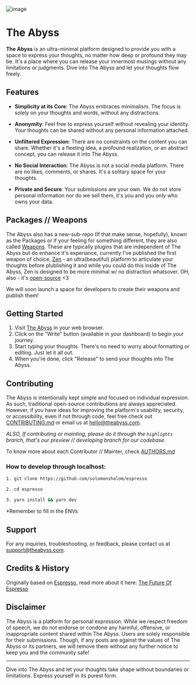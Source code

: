 ![image](https://github.com/solomonshalom/The-Abyss/assets/71135230/99d4a9f1-c41c-4710-92e5-abb3b7125012)

# The Abyss

**The Abyss** is an ultra-minimal platform designed to provide you with a space to express your thoughts, no matter how deep or profound they may be. It's a place where you can release your innermost musings without any limitations or judgments. Dive into The Abyss and let your thoughts flow freely.

## Features

- **Simplicity at its Core**: The Abyss embraces minimalism. The focus is solely on your thoughts and words, without any distractions.

- **Anonymity**: Feel free to express yourself without revealing your identity. Your thoughts can be shared without any personal information attached.

- **Unfiltered Expression**: There are no constraints on the content you can share. Whether it's a fleeting idea, a profound realization, or an abstract concept, you can release it into The Abyss.

- **No Social Interaction**: The Abyss is not a social media platform. There are no likes, comments, or shares. It's a solitary space for your thoughts.

- **Private and Secure**: Your submissions are your own. We do not store personal information nor do we sell them, it's you and you only who owns your data.

## Packages // Weapons

The Abyss also has a new-sub-repo (If that make sense, hopefully), known as the Packages or if your feeling for something different, they are also called [Weapons](https://theabyss.ink/solomonlijo/guideofabyss). These are typically plugins that are independent of The Abyss but do enhance it's experiance, currently I've published the first weapon of choice, [Zen](https://zen.theabyss.ink) - an ultra(beautiful) platform to articulate your thoughts before plublishing it and while you could do this inside of The Abyss, Zen is designed to be more minimal w/ no distraction whatsover. OH, also - it's [open-source](https://github.com/solomonshalom/zen) <3

We will soon launch a space for developers to create their weapons and publish them!

## Getting Started

1. Visit [The Abyss](https://theabyss.ink) in your web browser.
2. Click on the "Write" button (available in your dashboard) to begin your journey.
3. Start typing your thoughts. There's no need to worry about formatting or editing. Just let it all out.
4. When you're done, click "Release" to send your thoughts into The Abyss.

## Contributing

The Abyss is intentionally kept simple and focused on individual expression. As such, traditional open-source contributions are always appreciated. However, if you have ideas for improving the platform's usability, security, or accessibility, even if not through code, feel free check out [CONTRIBUTING.md](CONTRIBUTING.md) or email us at [hello@theabyss.com](mailto:hello@theabyss.ink).

*ALSO, If contributing or mainting, please do it through the `highlights` branch, that's our preview // developing branch for our codebase.*

To know more about each Contributor // Mainter, check [AUTHORS.md](/AUTHORS.md)

### How to develop through localhost:

```bash
1. git clone https://github.com/solomonshalom/espresso

2. cd espresso

3. yarn install && yarn dev
```
*Remember to fill in the ENVs

## Support

For any inquiries, troubleshooting, or feedback, please contact us at [support@theabyss.com](mailto:support@theabyss.com).

## Credits & History

Originally based on [Espresso](https://github.com/solomonshalom/the-abyss), read more about it here: [The Future Of Espresso](https://github.com/solomonshalom/espresso/discussions/3)

## Disclaimer

The Abyss is a platform for personal expression. While we respect freedom of speech, we do not endorse or condone any harmful, offensive, or inappropriate content shared within The Abyss. Users are solely responsible for their submissions. Though, if any posts are against the values of The Abyss or its partners, we will remove them without any further notice to keep you and the community safe!

---

Dive into The Abyss and let your thoughts take shape without boundaries or limitations. Express yourself in its purest form.
